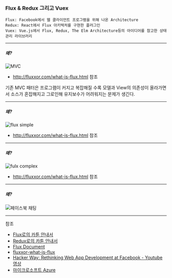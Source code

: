 ### Flux & Redux 그리고 Vuex
    Flux: Facebook에서 웹 클라이언트 프로그램을 위해 나온 Architecture
    Redux: React에서 Flux 아키텍처를 구현한 플러그인
    Vuex: Vue.js에서 Flux, Redux, The Elm Architecture등의 아이디어를 참고한 상태관리 라이브러리

---

##### 왜?

![MVC](https://drive.google.com/uc?id=10FnsYcE8kcgA_ubgNCdku5fmQ46bJuA9)
- http://fluxxor.com/what-is-flux.html 참조

기존 MVC 패터은 프로그램이 커지고 복잡해질 수록 모델과 View의 의존성이 올라가면서 소스가 혼잡해지고 그로인해 유지보수가 어려워지는 문제가 생긴다.

---

##### 왜?

![flux simple](https://drive.google.com/uc?id=1tZSyyWUdD6kV20jFjpGRj5oNxLZ69dBQ)
- http://fluxxor.com/what-is-flux.html 참조

___

##### 왜?
![fulx complex](https://drive.google.com/uc?id=1CbjbNtYNctCEEQ29z21rgh9P124NgbsN)
- http://fluxxor.com/what-is-flux.html 참조

---

##### 왜?

![페이스북 채팅](https://drive.google.com/uc?id=1mTO6lhyu-AuEHgbFkQKPXlepVAhVPbqB)

---

참조
* [Flux로의 카툰 안내서
](http://bestalign.github.io/2015/10/06/cartoon-guide-to-flux/)
* [Redux로의 카툰 안내서
](http://bestalign.github.io/2015/10/26/cartoon-intro-to-redux/)
* [Flux Document](http://facebook.github.io/flux/docs/in-depth-overview.html#content)
* [fluxxor-what-is-flux](http://fluxxor.com/what-is-flux.html)
* [Hacker Way: Rethinking Web App Development at Facebook - Youtube 영상](https://youtu.be/nYkdrAPrdcw?t=10m26s)
* [마이크로소프트 Azure](https://docs.microsoft.com/ko-kr/azure/architecture/patterns/cqrs)
